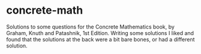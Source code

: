 # concrete-math
Solutions to some questions for the Concrete Mathematics book, by 
Graham, Knuth and Patashnik, 1st Edition. Writing some solutions I liked 
and found that the solutions at the back were a bit bare bones, or had a 
different solution.